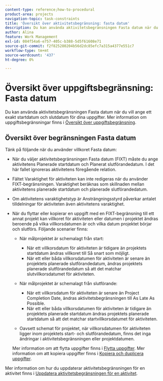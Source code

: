 ```yaml
---
content-type: reference;how-to-procedural
product-area: projects
navigation-topic: task-constraints
title: 'Översikt över aktivitetsbegränsning: fasta datum'
description: Du kan använda aktivitetsbegränsningen Fasta datum när du vill ange ett exakt startdatum och slutdatum för dina uppgifter. Mer information om uppgiftsbegränsningar finns i Översikt över uppgiftsbegränsning.
author: Alina
feature: Work Management
exl-id: 084f54a6-e757-405c-b388-5d5f61608e71
source-git-commit: f2f825280204b56d2dc85efc7a315a4377e551c7
workflow-type: tm+mt
source-wordcount: '437'
ht-degree: 0%

---
```


# Översikt över uppgiftsbegränsning: Fasta datum

Du kan använda aktivitetsbegränsningen Fasta datum när du vill ange ett exakt startdatum och slutdatum för dina uppgifter. Mer information om uppgiftsbegränsningar finns i [Översikt över uppgiftsbegränsning](../../../manage-work/tasks/task-constraints/task-constraint-overview.md).

## Översikt över begränsningen Fasta datum

Tänk på följande när du använder villkoret Fasta datum:

* När du väljer aktivitetsbegränsningen Fasta datum (FIXT) måste du ange aktivitetens Planerade startdatum och Planerat slutförandedatum. I det här fallet ignoreras aktivitetens föregående relation.
* Fältet Varaktighet för aktiviteten kan inte redigeras när du använder FIXT-begränsningen. Varaktighet beräknas som skillnaden mellan aktivitetens planerade startdatum och planerade slutförandedatum.
* Om aktivitetens varaktighetstyp är Ansträngningsstyrd påverkar antalet tilldelningar för aktiviteten även aktivitetens varaktighet.
* När du flyttar eller kopierar en uppgift med en FIXT-begränsning till ett annat projekt kan villkoret för aktiviteten eller datumen i projektet ändras beroende på vilka villkorsdatumen är och vilka datum projektet börjar och slutförs. Följande scenarier finns:

   * När målprojektet är schemalagt från start:

      * När ett villkorsdatum för aktiviteten är tidigare än projektets startdatum ändras villkoret till Så snart som möjligt.
      * När ett eller båda villkorsdatumen för aktiviteten är senare än projektets planerade slutförandedatum, ändras projektets planerade slutförandedatum så att det matchar slutvillkorsdatumet för aktiviteten.

   * När målprojektet är schemalagt från slutförande:

      * När ett villkorsdatum för aktiviteten är senare än Project Completion Date, ändras aktivitetsbegränsningen till As Late As Possible.
      * När ett eller båda villkorsdatumen för aktiviteten är tidigare än projektets planerade startdatum ändras projektets planerade startdatum så att det matchar startvillkorsdatumet för aktiviteten.

   * Oavsett schemat för projektet, när villkorsdatumen för aktiviteten ligger inom projektets start- och slutförandedatum, finns det inga ändringar i aktivitetsbegränsningen eller projektdatumen.

  Mer information om att flytta uppgifter finns i [Flytta uppgifter](../../../manage-work/tasks/manage-tasks/move-tasks.md). Mer information om att kopiera uppgifter finns i [Kopiera och duplicera uppgifter](../../../manage-work/tasks/manage-tasks/copy-and-duplicate-tasks.md).

Mer information om hur du uppdaterar aktivitetsbegränsningen för en aktivitet finns i [Uppdatera aktivitetsbegränsningen för en aktivitet](../../../manage-work/tasks/task-constraints/update-task-constraint-of-task.md).

<!--
<div data-mc-conditions="QuicksilverOrClassic.Draft mode">
<h2>Use the Fixed Dates Task Constraint</h2>
<p>(NOTE:&nbsp;replaced with new article linked above) </p>
<p>To update the Task Constraint to Finish No Later Than:</p>
<ol>
<li value="1">Go to a task whose Task Constraint you want to update.</li>
<li value="2"> <p data-mc-conditions="QuicksilverOrClassic.Quicksilver">Click the <strong>More</strong> icon <img src="assets/qs-more-icon-on-an-object.png"> next to the task name, then click <strong>Edit</strong>.</p> </li>
<li value="3">In the <strong>Overview</strong> section, expand the <strong>Task Constraint</strong> drop-down menu.</li>
<li value="4"> <p>Select <strong>Fixed Dates</strong>.</p> </li>
<li value="5"> <p>Specify a <strong>Planned Start Date</strong>.</p> <p>The task must start on this date. </p> </li>
<li value="6"> <p>Specify a <strong>Planned Completion Date</strong>.</p> <p>The task must complete on this date. </p> </li>
<li value="7">Click <strong>Save Changes</strong>.</li>
</ol>
</div>
-->
